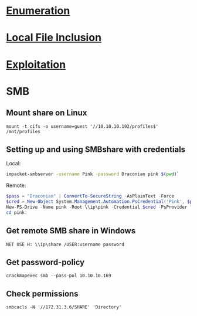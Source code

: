 # [Enumeration](https://github.com/PinkDraconian/InfoSecCheatSheets/blob/master/windows/enumeration.md)
# [Local File Inclusion](https://github.com/PinkDraconian/InfoSecCheatSheets/blob/master/windows/local%20file%20inclusion.md)
# [Exploitation](https://github.com/PinkDraconian/InfoSecCheatSheets/blob/master/windows/exploitation.md)
# SMB
## Mount share on Linux
`mount -t cifs -o username=guest '//10.10.10.192/profiles$' /mnt/profiles`
## Setting up and using SMBshare with credentials
Local: 
```bash
impacket-smbserver -username Pink -password Draconian pink $(pwd)`
```
Remote: 
```powershell
$pass = "Draconian" | ConvertTo-SecureString -AsPlainText -Force
$cred = New-Object System.Management.Automation.PsCredential('Pink', $pass)
New-PS-Drive -Name pink -Root \\ip\pink -Credential $cred -PsProvider "filesystem"
cd pink:
```

## Get remote SMB share in Windows
`NET USE H: \\ip\share /USER:username password`

## Get password-policy
`crackmapexec smb --pass-pol 10.10.10.169`

## Check permissions
`smbcacls -N '//172.31.3.6/SHARE' 'Directory'`
